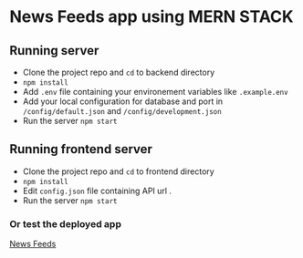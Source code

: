 # News Feeds app using MERN STACK


## Running server

- Clone the project repo and ```cd``` to backend directory
- ``npm install``
- Add ``.env`` file containing your environement variables like ``.example.env``
- Add your local configuration for database and port in `/config/default.json` and `/config/development.json`
- Run the server ``npm start``


## Running frontend server

- Clone the project repo and ```cd``` to frontend directory
- ``npm install``
- Edit ``config.json`` file containing API url .
- Run the server ``npm start``
 

### Or test the deployed app
 [News Feeds](https://fathomless-everglades-26403.herokuapp.com)